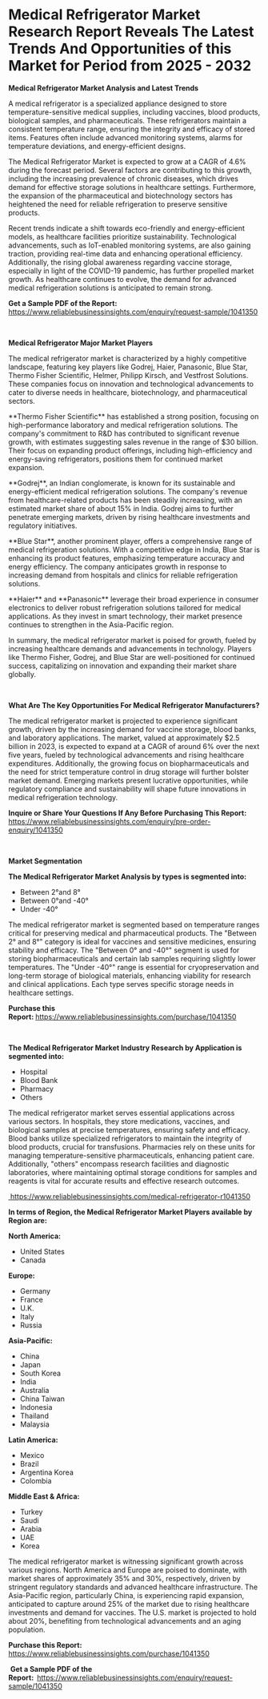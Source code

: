 <p><h1>Medical Refrigerator Market Research Report Reveals The Latest Trends And Opportunities of this Market for Period from 2025 - 2032</h1></p><p><strong>Medical Refrigerator Market Analysis and Latest Trends</strong></p>
<p><p>A medical refrigerator is a specialized appliance designed to store temperature-sensitive medical supplies, including vaccines, blood products, biological samples, and pharmaceuticals. These refrigerators maintain a consistent temperature range, ensuring the integrity and efficacy of stored items. Features often include advanced monitoring systems, alarms for temperature deviations, and energy-efficient designs.</p><p>The Medical Refrigerator Market is expected to grow at a CAGR of 4.6% during the forecast period. Several factors are contributing to this growth, including the increasing prevalence of chronic diseases, which drives demand for effective storage solutions in healthcare settings. Furthermore, the expansion of the pharmaceutical and biotechnology sectors has heightened the need for reliable refrigeration to preserve sensitive products.</p><p>Recent trends indicate a shift towards eco-friendly and energy-efficient models, as healthcare facilities prioritize sustainability. Technological advancements, such as IoT-enabled monitoring systems, are also gaining traction, providing real-time data and enhancing operational efficiency. Additionally, the rising global awareness regarding vaccine storage, especially in light of the COVID-19 pandemic, has further propelled market growth. As healthcare continues to evolve, the demand for advanced medical refrigeration solutions is anticipated to remain strong.</p></p>
<p><strong>Get a Sample PDF of the Report:&nbsp;</strong> <a href="https://www.reliablebusinessinsights.com/enquiry/request-sample/1041350?utm_campaign=2319&utm_medium=2&utm_source=Github&utm_content=ia&utm_term=13042025&utm_id=medical-refrigerator">https://www.reliablebusinessinsights.com/enquiry/request-sample/1041350</a></p>
<p>&nbsp;</p>
<p><strong>Medical Refrigerator Major Market Players</strong></p>
<p><p>The medical refrigerator market is characterized by a highly competitive landscape, featuring key players like Godrej, Haier, Panasonic, Blue Star, Thermo Fisher Scientific, Helmer, Philipp Kirsch, and Vestfrost Solutions. These companies focus on innovation and technological advancements to cater to diverse needs in healthcare, biotechnology, and pharmaceutical sectors.</p><p>**Thermo Fisher Scientific** has established a strong position, focusing on high-performance laboratory and medical refrigeration solutions. The company's commitment to R&D has contributed to significant revenue growth, with estimates suggesting sales revenue in the range of $30 billion. Their focus on expanding product offerings, including high-efficiency and energy-saving refrigerators, positions them for continued market expansion.</p><p>**Godrej**, an Indian conglomerate, is known for its sustainable and energy-efficient medical refrigeration solutions. The company's revenue from healthcare-related products has been steadily increasing, with an estimated market share of about 15% in India. Godrej aims to further penetrate emerging markets, driven by rising healthcare investments and regulatory initiatives.</p><p>**Blue Star**, another prominent player, offers a comprehensive range of medical refrigeration solutions. With a competitive edge in India, Blue Star is enhancing its product features, emphasizing temperature accuracy and energy efficiency. The company anticipates growth in response to increasing demand from hospitals and clinics for reliable refrigeration solutions.</p><p>**Haier** and **Panasonic** leverage their broad experience in consumer electronics to deliver robust refrigeration solutions tailored for medical applications. As they invest in smart technology, their market presence continues to strengthen in the Asia-Pacific region.</p><p>In summary, the medical refrigerator market is poised for growth, fueled by increasing healthcare demands and advancements in technology. Players like Thermo Fisher, Godrej, and Blue Star are well-positioned for continued success, capitalizing on innovation and expanding their market share globally.</p></p>
<p>&nbsp;</p>
<p><strong>What Are The Key Opportunities For Medical Refrigerator Manufacturers?</strong></p>
<p><p>The medical refrigerator market is projected to experience significant growth, driven by the increasing demand for vaccine storage, blood banks, and laboratory applications. The market, valued at approximately $2.5 billion in 2023, is expected to expand at a CAGR of around 6% over the next five years, fueled by technological advancements and rising healthcare expenditures. Additionally, the growing focus on biopharmaceuticals and the need for strict temperature control in drug storage will further bolster market demand. Emerging markets present lucrative opportunities, while regulatory compliance and sustainability will shape future innovations in medical refrigeration technology.</p></p>
<p><strong>Inquire or Share Your Questions If Any Before Purchasing This Report:</strong> <a href="https://www.reliablebusinessinsights.com/enquiry/pre-order-enquiry/1041350?utm_campaign=2319&utm_medium=2&utm_source=Github&utm_content=ia&utm_term=13042025&utm_id=medical-refrigerator">https://www.reliablebusinessinsights.com/enquiry/pre-order-enquiry/1041350</a></p>
<p>&nbsp;</p>
<p><strong>Market Segmentation</strong></p>
<p><strong>The Medical Refrigerator Market Analysis by types is segmented into:</strong></p>
<p><ul><li>Between 2°and 8°</li><li>Between 0°and -40°</li><li>Under -40°</li></ul></p>
<p><p>The medical refrigerator market is segmented based on temperature ranges critical for preserving medical and pharmaceutical products. The "Between 2° and 8°" category is ideal for vaccines and sensitive medicines, ensuring stability and efficacy. The "Between 0° and -40°" segment is used for storing biopharmaceuticals and certain lab samples requiring slightly lower temperatures. The "Under -40°" range is essential for cryopreservation and long-term storage of biological materials, enhancing viability for research and clinical applications. Each type serves specific storage needs in healthcare settings.</p></p>
<p><strong>Purchase this Report:&nbsp;</strong><a href="https://www.reliablebusinessinsights.com/purchase/1041350?utm_campaign=2319&utm_medium=2&utm_source=Github&utm_content=ia&utm_term=13042025&utm_id=medical-refrigerator">https://www.reliablebusinessinsights.com/purchase/1041350</a></p>
<p>&nbsp;</p>
<p><strong>The Medical Refrigerator Market Industry Research by Application is segmented into:</strong></p>
<p><ul><li>Hospital</li><li>Blood Bank</li><li>Pharmacy</li><li>Others</li></ul></p>
<p><p>The medical refrigerator market serves essential applications across various sectors. In hospitals, they store medications, vaccines, and biological samples at precise temperatures, ensuring safety and efficacy. Blood banks utilize specialized refrigerators to maintain the integrity of blood products, crucial for transfusions. Pharmacies rely on these units for managing temperature-sensitive pharmaceuticals, enhancing patient care. Additionally, "others" encompass research facilities and diagnostic laboratories, where maintaining optimal storage conditions for samples and reagents is vital for accurate results and effective research outcomes.</p></p>
<p><a href="https://www.reliablebusinessinsights.com/medical-refrigerator-r1041350?utm_campaign=2319&utm_medium=2&utm_source=Github&utm_content=ia&utm_term=13042025&utm_id=medical-refrigerator">&nbsp;https://www.reliablebusinessinsights.com/medical-refrigerator-r1041350</a></p>
<p><strong>In terms of Region, the Medical Refrigerator Market Players available by Region are:</strong></p>
<p>
    <p> <strong> North America: </strong>
        <ul>
            <li>United States</li>
            <li>Canada</li>
        </ul>
        </p> 
    <p> <strong> Europe: </strong>
        <ul>
            <li>Germany</li>
            <li>France</li>
            <li>U.K.</li>
            <li>Italy</li>
            <li>Russia</li>
        </ul>
        </p> 
    <p> <strong> Asia-Pacific: </strong>
        <ul>
            <li>China</li>
            <li>Japan</li>
            <li>South Korea</li>
            <li>India</li>
            <li>Australia</li>
            <li>China Taiwan</li>
            <li>Indonesia</li>
            <li>Thailand</li>
            <li>Malaysia</li>
        </ul>
        </p> 
    <p> <strong> Latin America: </strong>
        <ul>
            <li>Mexico</li>
            <li>Brazil</li>
            <li>Argentina Korea</li>
            <li>Colombia</li>
        </ul>
        </p> 
    <p> <strong> Middle East & Africa: </strong>
        <ul>
            <li>Turkey</li>
            <li>Saudi</li>
            <li>Arabia</li>
            <li>UAE</li>
            <li>Korea</li>
        </ul>
    </p>
    </p>
<p><p>The medical refrigerator market is witnessing significant growth across various regions. North America and Europe are poised to dominate, with market shares of approximately 35% and 30%, respectively, driven by stringent regulatory standards and advanced healthcare infrastructure. The Asia-Pacific region, particularly China, is experiencing rapid expansion, anticipated to capture around 25% of the market due to rising healthcare investments and demand for vaccines. The U.S. market is projected to hold about 20%, benefiting from technological advancements and an aging population.</p></p>
<p><strong>Purchase this Report: </strong><a href="https://www.reliablebusinessinsights.com/purchase/1041350?utm_campaign=2319&utm_medium=2&utm_source=Github&utm_content=ia&utm_term=13042025&utm_id=medical-refrigerator">https://www.reliablebusinessinsights.com/purchase/1041350</a></p>
<p>&nbsp;<strong>Get a Sample PDF of the Report:&nbsp;&nbsp;</strong><a href="https://www.reliablebusinessinsights.com/enquiry/request-sample/1041350?utm_campaign=2319&utm_medium=2&utm_source=Github&utm_content=ia&utm_term=13042025&utm_id=medical-refrigerator">https://www.reliablebusinessinsights.com/enquiry/request-sample/1041350</a></p>
<p><strong></strong></p>
<p><p></p><p></p><p></p></p>